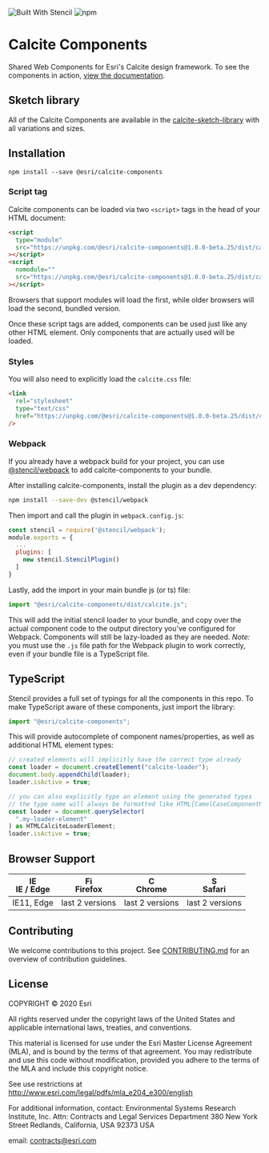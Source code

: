 ![Built With Stencil](https://img.shields.io/badge/-Built%20With%20Stencil-16161d.svg?logo=data%3Aimage%2Fsvg%2Bxml%3Bbase64%2CPD94bWwgdmVyc2lvbj0iMS4wIiBlbmNvZGluZz0idXRmLTgiPz4KPCEtLSBHZW5lcmF0b3I6IEFkb2JlIElsbHVzdHJhdG9yIDE5LjIuMSwgU1ZHIEV4cG9ydCBQbHVnLUluIC4gU1ZHIFZlcnNpb246IDYuMDAgQnVpbGQgMCkgIC0tPgo8c3ZnIHZlcnNpb249IjEuMSIgaWQ9IkxheWVyXzEiIHhtbG5zPSJodHRwOi8vd3d3LnczLm9yZy8yMDAwL3N2ZyIgeG1sbnM6eGxpbms9Imh0dHA6Ly93d3cudzMub3JnLzE5OTkveGxpbmsiIHg9IjBweCIgeT0iMHB4IgoJIHZpZXdCb3g9IjAgMCA1MTIgNTEyIiBzdHlsZT0iZW5hYmxlLWJhY2tncm91bmQ6bmV3IDAgMCA1MTIgNTEyOyIgeG1sOnNwYWNlPSJwcmVzZXJ2ZSI%2BCjxzdHlsZSB0eXBlPSJ0ZXh0L2NzcyI%2BCgkuc3Qwe2ZpbGw6I0ZGRkZGRjt9Cjwvc3R5bGU%2BCjxwYXRoIGNsYXNzPSJzdDAiIGQ9Ik00MjQuNywzNzMuOWMwLDM3LjYtNTUuMSw2OC42LTkyLjcsNjguNkgxODAuNGMtMzcuOSwwLTkyLjctMzAuNy05Mi43LTY4LjZ2LTMuNmgzMzYuOVYzNzMuOXoiLz4KPHBhdGggY2xhc3M9InN0MCIgZD0iTTQyNC43LDI5Mi4xSDE4MC40Yy0zNy42LDAtOTIuNy0zMS05Mi43LTY4LjZ2LTMuNkgzMzJjMzcuNiwwLDkyLjcsMzEsOTIuNyw2OC42VjI5Mi4xeiIvPgo8cGF0aCBjbGFzcz0ic3QwIiBkPSJNNDI0LjcsMTQxLjdIODcuN3YtMy42YzAtMzcuNiw1NC44LTY4LjYsOTIuNy02OC42SDMzMmMzNy45LDAsOTIuNywzMC43LDkyLjcsNjguNlYxNDEuN3oiLz4KPC9zdmc%2BCg%3D%3D&colorA=16161d&style=flat-square) ![npm](https://img.shields.io/npm/v/@esri/calcite-components?color=%23007ac2&style=flat-square)

# Calcite Components

Shared Web Components for Esri's Calcite design framework. To see the components in action, [view the documentation](https://esri.github.io/calcite-components/).

## Sketch library

All of the Calcite Components are available in the [calcite-sketch-library](https://github.com/Esri/calcite-sketch-libraries) with all variations and sizes.

## Installation

```
npm install --save @esri/calcite-components
```

### Script tag

Calcite components can be loaded via two `<script>` tags in the head of your HTML document:

```html
<script
  type="module"
  src="https://unpkg.com/@esri/calcite-components@1.0.0-beta.25/dist/calcite/calcite.esm.js"
></script>
<script
  nomodule=""
  src="https://unpkg.com/@esri/calcite-components@1.0.0-beta.25/dist/calcite/calcite.js"
></script>
```

Browsers that support modules will load the first, while older browsers will load the second, bundled version.

Once these script tags are added, components can be used just like any other HTML element. Only components that are actually used will be loaded.

### Styles

You will also need to explicitly load the `calcite.css` file:

```html
<link
  rel="stylesheet"
  type="text/css"
  href="https://unpkg.com/@esri/calcite-components@1.0.0-beta.25/dist/calcite/calcite.css"
/>
```

### Webpack

If you already have a webpack build for your project, you can use [@stencil/webpack](https://github.com/ionic-team/stencil-webpack) to add calcite-components to your bundle.

After installing calcite-components, install the plugin as a dev dependency:

```bash
npm install --save-dev @stencil/webpack
```

Then import and call the plugin in `webpack.config.js`:

```js
const stencil = require('@stencil/webpack');
module.exports = {
  ...
  plugins: [
    new stencil.StencilPlugin()
  ]
}
```

Lastly, add the import in your main bundle js (or ts) file:

```js
import "@esri/calcite-components/dist/calcite.js";
```

This will add the initial stencil loader to your bundle, and copy over the actual component code to the output directory you've configured for Webpack. Components will still be lazy-loaded as they are needed. _Note:_ you must use the `.js` file path for the Webpack plugin to work correctly, even if your bundle file is a TypeScript file.

## TypeScript

Stencil provides a full set of typings for all the components in this repo. To make TypeScript aware of these components, just import the library:

```ts
import "@esri/calcite-components";
```

This will provide autocomplete of component names/properties, as well as additional HTML element types:

```ts
// created elements will implicitly have the correct type already
const loader = document.createElement("calcite-loader");
document.body.appendChild(loader);
loader.isActive = true;

// you can also explicitly type an element using the generated types
// the type name will always be formatted like HTML{CamelCaseComponentName}Element
const loader = document.querySelector(
  ".my-loader-element"
) as HTMLCalciteLoaderElement;
loader.isActive = true;
```

## Browser Support

| <img src="https://raw.githubusercontent.com/godban/browsers-support-badges/master/src/images/edge.png" alt="IE / Edge" width="16px" height="16px" /></br>IE / Edge | <img src="https://raw.githubusercontent.com/godban/browsers-support-badges/master/src/images/firefox.png" alt="Firefox" width="16px" height="16px" /></br>Firefox | <img src="https://raw.githubusercontent.com/godban/browsers-support-badges/master/src/images/chrome.png" alt="Chrome" width="16px" height="16px" /></br>Chrome | <img src="https://raw.githubusercontent.com/godban/browsers-support-badges/master/src/images/safari.png" alt="Safari" width="16px" height="16px" /></br>Safari |
| ------------------------------------------------------------------------------------------------------------------------------------------------------------------ | ----------------------------------------------------------------------------------------------------------------------------------------------------------------- | -------------------------------------------------------------------------------------------------------------------------------------------------------------- | -------------------------------------------------------------------------------------------------------------------------------------------------------------- |
| IE11, Edge                                                                                                                                                         | last 2 versions                                                                                                                                                   | last 2 versions                                                                                                                                                | last 2 versions                                                                                                                                                |

## Contributing

We welcome contributions to this project. See [CONTRIBUTING.md](./CONTRIBUTING.md) for an overview of contribution guidelines.

## License

COPYRIGHT © 2020 Esri

All rights reserved under the copyright laws of the United States and applicable international laws, treaties, and conventions.

This material is licensed for use under the Esri Master License Agreement (MLA), and is bound by the terms of that agreement. You may redistribute and use this code without modification, provided you adhere to the terms of the MLA and include this copyright notice.

See use restrictions at http://www.esri.com/legal/pdfs/mla_e204_e300/english

For additional information, contact: Environmental Systems Research Institute, Inc. Attn: Contracts and Legal Services Department 380 New York Street Redlands, California, USA 92373 USA

email: contracts@esri.com

